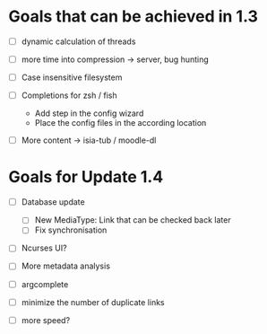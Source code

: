 # Goals that can be achieved in 1.3

- [ ] dynamic calculation of threads
- [ ] more time into compression → server, bug hunting
- [ ] Case insensitive filesystem
- [ ] Completions for zsh / fish
  - Add step in the config wizard
  - Place the config files in the according location

- [ ] More content → isia-tub / moodle-dl

# Goals for Update 1.4

- [ ] Database update
  - [ ] New MediaType: Link that can be checked back later
  - [ ] Fix synchronisation
- [ ] Ncurses UI?

- [ ] More metadata analysis
- [ ] argcomplete
- [ ] minimize the number of duplicate links
- [ ] more speed?
